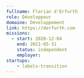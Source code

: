 ```yaml
---
fullname: Florian d'Erfurth
role: Développeur
domaine: Développement
link: https://derfurth.com
missions: 
  - start: 2020-12-04
    end: 2021-05-31
    status: independent
    employer:
startups: 
    - labels-transition
---
```

